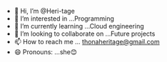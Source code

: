 - 👋 Hi, I’m @Heri-tage
- 👀 I’m interested in ...Programming 
- 🌱 I’m currently learning ...Cloud engineering
- 💞️ I’m looking to collaborate on ...Future projects
- 📫 How to reach me ... thonaheritage@gmail.com
- 😄 Pronouns: ...she😊
<!---
Heri-tage/Heri-tage is a ✨ special ✨ repository because its `README.md` (this file) appears on your GitHub profile.
You can click the Preview link to take a look at your changes.
--->
